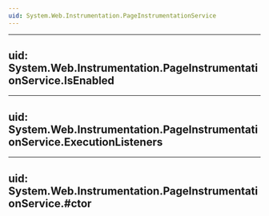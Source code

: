 ```yaml
---
uid: System.Web.Instrumentation.PageInstrumentationService
---
```


---
uid: System.Web.Instrumentation.PageInstrumentationService.IsEnabled
---

---
uid: System.Web.Instrumentation.PageInstrumentationService.ExecutionListeners
---

---
uid: System.Web.Instrumentation.PageInstrumentationService.#ctor
---
